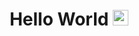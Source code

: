 <div align="center">
  <h1> Hello World <img src="https://media2.giphy.com/media/3o7Zev9BdpMC9y11za/giphy.gif?cid=ecf05e479her7ekzyz0qsrh7214cx57k9ht10l9v2qpg19cw&rid=giphy.gif" width="25px"></h1>
</div>
